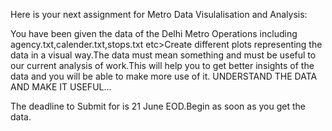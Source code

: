 Here is your next assignment for Metro Data Visulalisation and Analysis:

You have been given the data of the Delhi Metro Operations including agency.txt,calender.txt,stops.txt etc>Create different plots representing the data in a visual way.The data must mean something and must be useful to our current analysis of work.This will help you to get better insights of the data and you will be able to make more use of it.
UNDERSTAND THE DATA AND MAKE IT USEFUL...


The deadline to Submit for is 21 June EOD.Begin as soon as you get the data.
